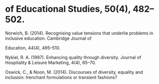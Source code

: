 # of Educational Studies, 50(4), 482–502.

Norwich, B. (2014). Recognising value tensions that underlie problems in inclusive education. Cambridge Journal of

Education, 44(4), 495–510.

Nykiel, R. A. (1997). Enhancing quality through diversity. Journal of Hospitality & Leisure Marketing, 4(4), 65–70.

Oswick, C., & Noon, M. (2014). Discourses of diversity, equality and inclusion: trenchant formulations or transient fashions?
